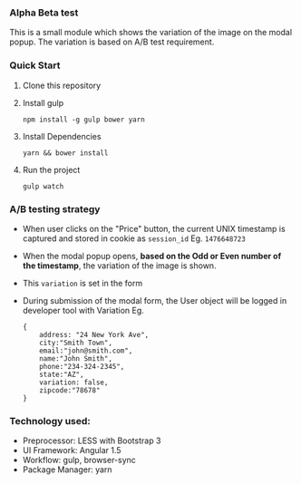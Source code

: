 ### Alpha Beta test

This is a small module which shows the variation of the image on the modal popup. The variation is based on A/B test requirement.

### Quick Start

1. Clone this repository


1. Install gulp

    ```
    npm install -g gulp bower yarn
    ```

1. Install Dependencies
    ```
    yarn && bower install
    ```

1. Run the project
    ```
    gulp watch
    ```

### A/B testing strategy
- When user clicks on the "Price" button, the current UNIX timestamp is captured and stored in cookie as `session_id`
  Eg. `1476648723`

- When the modal popup opens, **based on the Odd or Even number of the timestamp**, the variation of the image is shown.

- This `variation` is set in the form

- During submission of the modal form, the User object will be logged in developer tool with Variation
  Eg.

    ```
    {
        address: "24 New York Ave",
        city:"Smith Town",
        email:"john@smith.com",
        name:"John Smith",
        phone:"234-324-2345",
        state:"AZ",
        variation: false,
        zipcode:"78678"
    }
    ```

### Technology used:

- Preprocessor: LESS with Bootstrap 3
- UI Framework: Angular 1.5
- Workflow: gulp, browser-sync
- Package Manager: yarn

